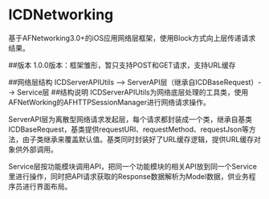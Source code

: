 # ICDNetworking
基于AFNetworking3.0+的iOS应用网络层框架，使用Block方式向上层传递请求结果。

##版本
1.0.0版本：框架雏形，暂只支持POST和GET请求，支持URL缓存

##网络层结构
ICDServerAPIUtils --> ServerAPI层（继承自ICDBaseRequest）--> Service层
##结构说明
ICDServerAPIUtils为网络底层处理的工具类，使用AFNetWorking的AFHTTPSessionManager进行网络请求操作。

ServerAPI层为离散型网络请求发起层，每个请求都封装成一个类，继承自基类ICDBaseRequest，基类提供requestURI、requestMethod、requestJson等方法，由子类继承来覆盖默认值。基类同时封装好了URL缓存逻辑，提供URL缓存对象供外部调用。

Service层按功能模块调用API，把同一个功能模块的相关API放到同一个Service里进行操作，同时把API请求获取的Response数据解析为Model数据，供业务程序员进行界面布局。